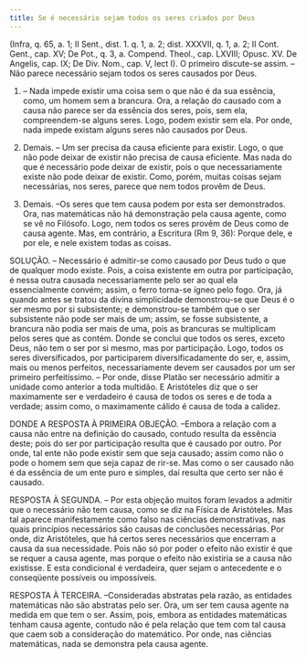 ```yaml
---
title: Se é necessário sejam todos os seres criados por Deus
---
```


(Infra, q. 65, a. 1; II Sent., dist. 1. q. 1, a. 2; dist. XXXVII, q. 1, a. 2; II Cont. Gent., cap. XV; De Pot., q. 3, a. Compend. Theol., cap. LXVIII; Opusc. XV. De Angelis, cap. IX; De Div. Nom., cap. V, lect I).
  O primeiro discute-se assim. – Não parece necessário sejam todos os seres causados por Deus.  

1. – Nada impede existir uma coisa sem o que não é da sua essência, como, um homem sem a brancura. Ora, a relação do causado com a causa não parece ser da essência dos seres, pois, sem ela, compreendem-se alguns seres. Logo, podem existir sem ela. Por onde, nada impede existam alguns seres não causados por Deus.  

2. Demais. – Um ser precisa da causa eficiente para existir. Logo, o que não pode deixar de existir não precisa de causa eficiente. Mas nada do que é necessário pode deixar de existir, pois o que necessariamente existe não pode deixar de existir. Como, porém, muitas coisas sejam necessárias, nos seres, parece que nem todos provêm de Deus.  

3. Demais. –Os seres que tem causa podem por esta ser demonstrados. Ora, nas matemáticas não há demonstração pela causa agente, como se vê no Filósofo. Logo, nem todos os seres provêm de Deus como de causa agente.  Mas, em contrário, a Escritura (Rm 9, 36): Porque dele, e por ele, e nele existem todas as coisas.  

SOLUÇÃO. – Necessário é admitir-se como causado por Deus tudo o que de qualquer modo existe. Pois, a coisa existente em outra por participação, é nessa outra causada necessariamente pelo ser ao qual ela essencialmente convém; assim, o ferro torna-se ígneo pelo fogo. Ora, já quando antes se tratou da divina simplicidade demonstrou-se que Deus é o ser mesmo por si subsistente; e demonstrou-se também que o ser subsistente não pode ser mais de um; assim, se fosse subsistente, a brancura não podia ser mais de uma, pois as brancuras se multiplicam pelos seres que as contém. Donde se conclui que todos os seres, exceto Deus, não tem o ser por si mesmo, mas por participação. Logo, todos os seres diversificados, por participarem diversificadamente do ser, e, assim, mais ou menos perfeitos, necessariamente devem ser causados por um ser primeiro perfeitíssimo. – Por onde, disse Platão ser necessário admitir a unidade como anterior a toda multidão. E Aristóteles diz que o ser maximamente ser e verdadeiro é causa de todos os seres e de toda a verdade; assim como, o maximamente cálido é causa de toda a calidez. 

DONDE A RESPOSTA À PRIMEIRA OBJEÇÃO. –Embora a relação com a causa não entre na definição do causado, contudo resulta da essência deste; pois do ser por participação resulta que é causado por outro. Por onde, tal ente não pode existir sem que seja causado; assim como não o pode o homem sem que seja capaz de rir-se. Mas como o ser causado não é da essência de um ente puro e simples, daí resulta que certo ser não é causado.  

RESPOSTA À SEGUNDA. – Por esta objeção muitos foram levados a admitir que o necessário não tem causa, como se diz na Física de Aristóteles. Mas tal aparece manifestamente como falso nas ciências demonstrativas, nas quais princípios necessários são causas de conclusões necessárias. Por onde, diz Aristóteles, que há certos seres necessários que encerram a causa da sua necessidade. Pois não só por poder o efeito não existir é que se requer a causa agente, mas porque o efeito não existiria se a causa não existisse. E esta condicional é verdadeira, quer sejam o antecedente e o conseqüente possíveis ou impossíveis.  

RESPOSTA À TERCEIRA. –Consideradas abstratas pela razão, as entidades matemáticas não são abstratas pelo ser. Ora, um ser tem causa agente na medida em que tem o ser. Assim, pois, embora as entidades matemáticas tenham causa agente, contudo não é pela relação que tem com tal causa que caem sob a consideração do matemático. Por onde, nas ciências matemáticas, nada se demonstra pela causa agente.